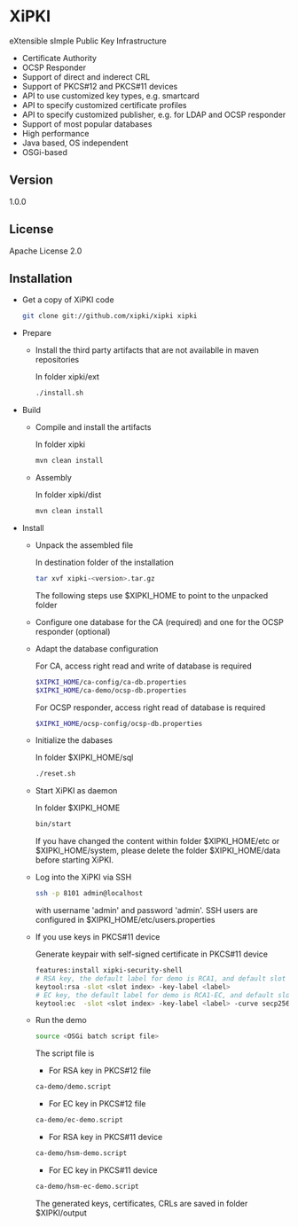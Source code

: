 XiPKI
=========

eXtensible sImple Public Key Infrastructure

  - Certificate Authority
  - OCSP Responder
  - Support of direct and inderect CRL
  - Support of PKCS#12 and PKCS#11 devices
  - API to use customized key types, e.g. smartcard
  - API to specify customized certificate profiles
  - API to specify customized publisher, e.g. for LDAP and OCSP responder
  - Support of most popular databases
  - High performance
  - Java based, OS independent
  - OSGi-based
  
Version
----

1.0.0

License
-----------

Apache License 2.0

Installation
------------
* Get a copy of XiPKI code
  ```sh
  git clone git://github.com/xipki/xipki xipki
  ```

* Prepare
  * Install the third party artifacts that are not availablle in maven repositories    
    
    In folder xipki/ext
    ```sh
    ./install.sh
    ```
 
* Build
  * Compile and install the artifacts
    
    In folder xipki
    ```sh
    mvn clean install
    ```
    
  * Assembly
  
    In folder xipki/dist
    ```sh
    mvn clean install
    ```

* Install
  * Unpack the assembled file
 
    In destination folder of the installation
    ```sh
    tar xvf xipki-<version>.tar.gz
    ```
    The following steps use $XIPKI_HOME to point to the unpacked folder

  * Configure one database for the CA (required) and one for the OCSP responder (optional)
  * Adapt the database configuration
  
    For CA, access right read and write of database is required
    ```sh
    $XIPKI_HOME/ca-config/ca-db.properties
    $XIPKI_HOME/ca-demo/ocsp-db.properties
    ```
    For OCSP responder, access right read of database is required
    ```sh
    $XIPKI_HOME/ocsp-config/ocsp-db.properties
    ```
  * Initialize the dabases

    In folder $XIPKI_HOME/sql
    ```sh
    ./reset.sh
    ```

  * Start XiPKI as daemon
  
    In folder $XIPKI_HOME
    ```sh
    bin/start    
    ```
    If you have changed the content within folder $XIPKI_HOME/etc or $XIPKI_HOME/system, please delete the folder $XIPKI_HOME/data before starting XiPKI.
  * Log into the XiPKI via SSH
    ```sh
    ssh -p 8101 admin@localhost
    ```
    with username 'admin' and password 'admin'. SSH users are configured in $XIPKI_HOME/etc/users.properties

  * If you use keys in PKCS#11 device
  
    Generate keypair with self-signed certificate in PKCS#11 device
    ```sh
    features:install xipki-security-shell
    # RSA key, the default label for demo is RCA1, and default slot is 1
    keytool:rsa -slot <slot index> -key-label <label> 
    # EC key, the default label for demo is RCA1-EC, and default slot is 1
    keytool:ec  -slot <slot index> -key-label <label> -curve secp256r1
    ```
  * Run the demo
  
    ```sh
    source <OSGi batch script file>
    ```
    The script file is
     * For RSA key in PKCS#12 file
     
      ```sh
      ca-demo/demo.script
      ```
       
     * For EC key in PKCS#12 file
     
      ```sh
      ca-demo/ec-demo.script
      ```
       
     * For RSA key in PKCS#11 device
     
      ```sh
      ca-demo/hsm-demo.script
      ```
       
     * For EC key in PKCS#11 device
     
      ```sh
      ca-demo/hsm-ec-demo.script
      ```
    The generated keys, certificates, CRLs are saved in folder $XIPKI/output  
  

